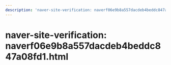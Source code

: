 ```yaml
---
description: 'naver-site-verification: naverf06e9b8a557dacdeb4beddc847a08fd1.html'
---
```


# naver-site-verification: naverf06e9b8a557dacdeb4beddc847a08fd1.html

